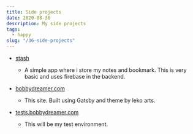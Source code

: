 ```yaml
---
title: Side projects
date: 2020-08-30
description: My side projects
tags:
  - happy
slug: "/36-side-projects"
---
```


* [stash](27-stash)    
  + A simple app where i store my notes and bookmark. This is very basic and uses firebase in the backend. 

* [bobbydreamer.com](https://www.bobbydreamer.com)    
  + This site. Built using Gatsby and theme by leko arts. 

* [tests.bobbydreamer.com](https://tests.bobbydreamer.com)    
  + This will be my test environment.
